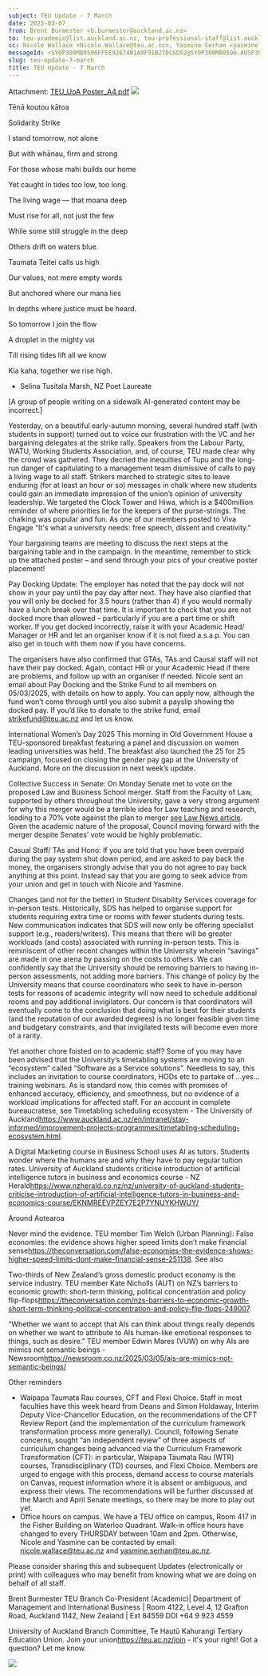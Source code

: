 ```yaml
---
subject: TEU Update - 7 March
date: 2025-03-07
from: Brent Burmester <b.burmester@auckland.ac.nz>
to: teu-academic@list.auckland.ac.nz, teu-professional-staff@list.auckland.ac.nz
cc: Nicole Wallace <Nicole.Wallace@teu.ac.nz>, Yasmine Serhan <yasmine.serhan@teu.ac.nz>, Lucy Fowler <Lucy.Fowler@teu.ac.nz>
messageId: <SY0P300MB0596FFEE92674B1A9F91B270C6D52@SY0P300MB0596.AUSP300.PROD.OUTLOOK.COM>
slug: teu-update-7-march
title: TEU Update - 7 March
---
```

Attachment: [TEU_UoA Poster_A4.pdf](eaa301a9517b84cfa96806483d67285c.pdf)
![](a15825355cef143606fcd2798bedfa83.png)


Tēnā koutou kātoa


Solidarity Strike


I stand tomorrow, not alone

But with whānau, firm and strong

For those whose mahi builds our home

Yet caught in tides too low, too long.


The living wage — that moana deep

Must rise for all, not just the few

While some still struggle in the deep

Others drift on waters blue.


Taumata Teitei calls us high

Our values, not mere empty words

But anchored where our mana lies

In depths where justice must be heard.


So tomorrow I join the flow

A droplet in the mighty vai

Till rising tides lift all we know

Kia kaha, together we rise high.


  *   Selina Tusitala Marsh, NZ Poet Laureate

[A group of people writing on a sidewalk  AI-generated content may be incorrect.]


Yesterday, on a beautiful early-autumn morning, several hundred staff (with students in support) turned out to voice our frustration with the VC and her bargaining delegates at the strike rally. Speakers from the Labour Party, WATU, Working Students Association, and, of course, TEU made clear why the crowd was gathered. They decried the inequities of Tupu and the long-run danger of capitulating to a management team dismissive of calls to pay a living wage to all staff. Strikers marched to strategic sites to leave enduring (for at least an hour or so) messages in chalk where new students could gain an immediate impression of the union’s opinion of university leadership. We targeted the Clock Tower and Hiwa, which is a $400million reminder of where priorities lie for the keepers of the purse-strings.  The chalking was popular and fun. As one of our members posted to Viva Engage “It's what a university needs: free speech, dissent and creativity.”

Your bargaining teams are meeting to discuss the next steps at the bargaining table and in the campaign. In the meantime, remember to stick up the attached poster – and send through your pics of your creative poster placement!

Pay Docking Update:
The employer has noted that the pay dock will not show in your pay until the pay day after next. They have also clarified that you will only be docked for 3.5 hours (rather than 4) if you would normally have a lunch break over that time. It is important to check that you are not docked more than allowed – particularly if you are a part time or shift worker. If you get docked incorrectly, raise it with your Academic Head/ Manager or HR and let an organiser know if it is not fixed a.s.a.p. You can also get in touch with them now if you have concerns.

The organisers have also confirmed that GTAs, TAs and Causal staff will not have their pay docked. Again, contact HR or your Academic Head if there are problems, and follow up with an organiser if needed.
Nicole sent an email about Pay Docking and the Strike Fund to all members on 05/03/2025, with details on how to apply. You can apply now, although the fund won’t come through until you also submit a payslip showing the docked pay. If you’d like to donate to the strike fund, email [strikefund@teu.ac.nz](mailto:strikefund@teu.ac.nz) and let us know.

International Women’s Day 2025
This morning in Old Government House a TEU-sponsored breakfast featuring a panel and discussion on women leading universities was held. The breakfast also launched the 25 for 25 campaign, focused on closing the gender pay gap at the University of Auckland. More on the discussion in next week’s update.

Collective Success in Senate:
On Monday Senate met to vote on the proposed Law and Business School merger. Staff from the Faculty of Law, supported by others throughout the University, gave a very strong argument for why this merger would be a terrible idea for Law teaching and research, leading to a 70% vote against the plan to merger [see Law News article](https://lawnews.nz/administrative-public/university-senate-rejects-plan-to-merge-law-and-business-faculties/?fbclid=IwY2xjawI3MJtleHRuA2FlbQIxMAABHW2DljK8CAa-E7FEDXbSBejF6zOLLD901-HIMfl2tW7lBN2H3TloEReFgg_aem_K0B494OpaskAatngpF302Q#msdynmkt_trackingcontext=e4f9a297-3b95-42e2-b1f8-8631688a9f71&msdynmkt_prefill=mktprf214a4158a8c043ad95f1e5809887dd18eoprf).  Given the academic nature of the proposal, Council moving forward with the merger despite Senates’ vote would be highly problematic.

Casual Staff/ TAs and Hono:
If you are told that you have been overpaid during the pay system shut down period, and are asked to pay back the money, the organisers strongly advise that you do not agree to pay back anything at this point. Instead say that you are going to seek advice from your union and get in touch with Nicole and Yasmine.

Changes (and not for the better) in Student Disability Services coverage for in-person tests.
Historically, SDS has helped to organise support for students requiring extra time or rooms with fewer students during tests. New communication indicates that SDS will now only be offering specialist support (e.g., readers/writers). This means that there will be greater workloads (and costs) associated with running in-person tests. This is reminiscent of other recent changes within the University wherein “savings” are made in one arena by passing on the costs to others. We can confidently say that the University should be removing barriers to having in-person assessments, not adding more barriers. This change of policy by the University means that course coordinators who seek to have in-person tests for reasons of academic integrity will now need to schedule additional rooms and pay additional invigilators. Our concern is that coordinators will eventually come to the conclusion that doing what is best for their students (and the reputation of our awarded degrees) is no longer feasible given time and budgetary constraints, and that invigilated tests will become even more of a rarity.

Yet another chore foisted on to academic staff?
Some of you may have been advised that the University’s timetabling systems are moving to an “ecosystem” called “Software as a Service solutions”. Needless to say, this includes an invitation to course coordinators, HODs etc to partake of …yes…training webinars.  As is standard now, this comes with promises of enhanced accuracy, efficiency, and smoothness, but no evidence of a workload implications for affected staff. For an account in complete bureaucratese, see Timetabling scheduling ecosystem - The University of Auckland<https://www.auckland.ac.nz/en/intranet/stay-informed/improvement-projects-programmes/timetabling-scheduling-ecosystem.html>.

A Digital Marketing course in Business School uses AI as tutors.
Students wonder where the humans are and why they have to pay regular tuition rates. University of Auckland students criticise introduction of artificial intelligence tutors in business and economics course - NZ Herald<https://www.nzherald.co.nz/nz/university-of-auckland-students-criticise-introduction-of-artificial-intelligence-tutors-in-business-and-economics-course/EKNMREEVPZEY7E2P7YNUYKHWUY/>


Around Aotearoa

Never mind the evidence.
TEU member Tim Welch (Urban Planning): False economies: the evidence shows higher speed limits don’t make financial sense<https://theconversation.com/false-economies-the-evidence-shows-higher-speed-limits-dont-make-financial-sense-251138>. See also

Two-thirds of New Zealand’s gross domestic product economy is the service industry.
TEU member Kate Nicholls (AUT) on NZ’s barriers to economic growth: short-term thinking, political concentration and policy flip-flops<https://theconversation.com/nzs-barriers-to-economic-growth-short-term-thinking-political-concentration-and-policy-flip-flops-249007>.

“Whether we want to accept that AIs can think about things really depends on whether we want to attribute to AIs human-like emotional responses to things, such as desire.” TEU member Edwin Mares (VUW) on why AIs are mimics not semantic beings - Newsroom<https://newsroom.co.nz/2025/03/05/ais-are-mimics-not-semantic-beings/>


Other reminders

  *   Waipapa Taumata Rau courses, CFT and Flexi Choice. Staff in most faculties have this week heard from Deans and Simon Holdaway, Interim Deputy Vice-Chancellor Education, on the recommendations of the CFT Review Report (and the implementation of the curriculum framework transformation process more generally).  Council, following Senate concerns, sought “an independent review” of three aspects of curriculum changes being advanced via the Curriculum Framework Transformation (CFT): in particular, Waipapa Taumata Rau (WTR) courses, Transdisciplinary (TD) courses, and Flexi Choice. Members are urged to engage with this process, demand access to course materials on Canvas, request information where it is absent or ambiguous, and express their views. The recommendations will be further discussed at the March and April Senate meetings, so there may be more to play out yet.
  *   Office hours on campus. We have a TEU office on campus, Room 417 in the Fisher Building on Waterloo Quadrant. Walk-in office hours have changed to every THURSDAY between 10am and 2pm. Otherwise, Nicole and Yasmine can be contacted by email: [nicole.wallace@teu.ac.nz](mailto:nicole.wallace@teu.ac.nz) and [yasmine.serhan@teu.ac.nz](mailto:yasmine.serhan@teu.ac.nz).


Please consider sharing this and subsequent Updates (electronically or print) with colleagues who may benefit from knowing what we are doing on behalf of all staff.


Brent Burmester TEU Branch Co-President (Academic)| Department of Management and International Business | Room 4122, Level 4, 12 Grafton Road, Auckland 1142, New Zealand | Ext 84559 DDI +64 9 923 4559

University of Auckland Branch Committee, Te Hautū Kahurangi Tertiary Education Union. Join your union<https://teu.ac.nz/join> - it's your right! Got a question? Let me know.

![](ba80fae0a094855120f99d012a918061.jpeg)

